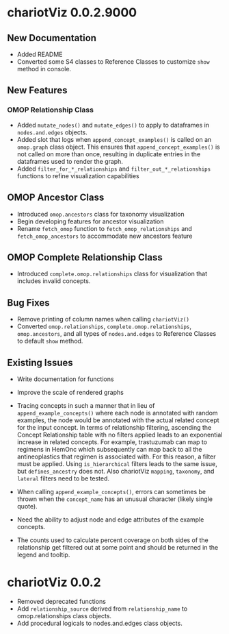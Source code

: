 # chariotViz 0.0.2.9000   

## New Documentation  

* Added README  
* Converted some S4 classes to Reference Classes to customize `show` method 
in console.  

## New Features  

### OMOP Relationship Class  

* Added `mutate_nodes()` and `mutate_edges()` to apply to dataframes in `nodes.and.edges` 
objects.  
* Added slot that logs when `append_concept_examples()` is called on an `omop.graph` class object. This 
ensures that `append_concept_examples()` is not called on more than once, resulting in duplicate entries 
in the dataframes used to render the graph.  
* Added `filter_for_*_relationships` and `filter_out_*_relationships` functions to 
refine visualization capabilities  

## OMOP Ancestor Class 

* Introduced `omop.ancestors` class for taxonomy visualization  
* Begin developing features for ancestor visualization   
* Rename `fetch_omop` function to `fetch_omop_relationships` and `fetch_omop_ancestors` 
to accommodate new ancestors feature  


## OMOP Complete Relationship Class  

* Introduced `complete.omop.relationships` class for visualization that includes invalid concepts.  



## Bug Fixes    

* Remove printing of column names when calling `chariotViz()`  
* Converted `omop.relationships`, `complete.omop.relationships`, `omop.ancestors`, 
and all types of `nodes.and.edges` to Reference Classes to default `show` method.  



## Existing Issues  

* Write documentation for functions  
* Improve the scale of rendered graphs  
* Tracing concepts in such a manner that in lieu of `append_example_concepts()` where 
each node is annotated with random examples, the node would be annotated with the actual 
related concept for the input concept.  In terms of relationship filtering, ascending 
the Concept Relationship table with no filters applied leads to an exponential increase in 
related concepts. For example, trastuzumab can map to regimens in HemOnc which subsequently 
can map back to all the antineoplastics that regimen is associated with. For this reason, 
a filter must be applied. Using `is_hierarchical` filters leads to the same issue, but 
`defines_ancestry` does not. Also chariotViz `mapping`, `taxonomy`, and `lateral` filters 
need to be tested.   
* When calling `append_example_concepts()`, errors can sometimes be thrown when the `concept_name` 
has an unusual character (likely single quote).  

* Need the ability to adjust node and edge attributes of the example concepts. 

* The counts used to calculate percent coverage on both sides of the relationship get 
filtered out at some point and should be returned in the legend and tooltip.  


# chariotViz 0.0.2

* Removed deprecated functions  
* Add `relationship_source` derived from `relationship_name` to omop.relationships 
class objects.  
* Add procedural logicals to nodes.and.edges class objects.  



